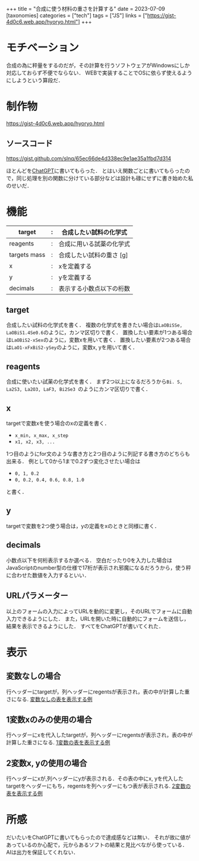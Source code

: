 +++
title = "合成に使う材料の重さを計算する"
date = 2023-07-09
[taxonomies]
categories = ["tech"]
tags = ["JS"]
links = ["https://gist-4d0c6.web.app/hyoryo.html"]
+++

# モチベーション
合成の為に秤量をするのだが，その計算を行うソフトウェアがWindowsにしか対応しておらず不便でならない．
WEBで実装することでOSに依らず使えるようにしようという算段だ．

# 制作物
<https://gist-4d0c6.web.app/hyoryo.html>

## ソースコード
<https://gist.github.com/slnq/65ec66de4d338ec9e1ae35a1fbd7d314>

ほとんどを[ChatGPT](https://chat.openai.com)に書いてもらった．
とはいえ関数ごとに書いてもらったので，同じ処理を別の関数に分けている部分などは設計も碌にせずに書き始めた私のせいだ．

# 機能

| target | : |合成したい試料の化学式 |
| - | - | - |
| reagents | : | 合成に用いる試薬の化学式 |
| targets mass | : | 合成したい試料の重さ [g] |
| x |: | xを定義する |
| y | : |  yを定義する |
| decimals | : | 表示する小数点以下の桁数 |

## target
合成したい試料の化学式を書く．
複数の化学式を書きたい場合は`LaOBiSSe, LaOBiS1.4Se0.6`のように，カンマ区切りで書く．
置換したい要素が1つある場合は`LaOBiS2-xSex`のように，変数xを用いて書く．
置換したい要素が2つある場合は`LaO1-xFxBiS2-ySey`のように，変数x, yを用いて書く．

## reagents
合成に使いたい試薬の化学式を書く．
まず2つ以上になるだろうから`Bi. S, La2S3, La2O3, LaF3, Bi2Se3 `のようにカンマ区切りで書く．

## x
targetで変数xを使う場合のxの定義を書く．
- `x_min, x_max, x_step`
- `x1, x2, x3, ...`

1つ目のようにfor文のような書き方と2つ目のように列記する書き方のどちらも出来る．
例として0から1まで0.2ずつ変化させたい場合は
- `0, 1, 0.2`
- `0, 0.2, 0.4, 0.6, 0.8, 1.0`

と書く．

## y
targetで変数を2つ使う場合は，yの定義をxのときと同様に書く．

## decimals
小数点以下を何桁表示するか選べる．
空白だったり0を入力した場合はJavaScriptのnumber型の仕様で17桁が表示され邪魔になるだろうから，使う秤に合わせた数値を入力するといい．

## URLパラメーター
以上のフォームの入力によってURLを動的に変更し，そのURLでフォームに自動入力できるようにした．
また，URLを開いた時に自動的にフォームを送信し，結果を表示できるようにした．
すべてをChatGPTが書いてくれた．

# 表示
## 変数なしの場合
行ヘッダーにtargetが，列ヘッダーにregentsが表示され，表の中が計算した重さになる.
[変数なしの表を表示する例](https://gist-4d0c6.web.app/hyoryo.html?input_targets=LaOBiS2%2C+LaOBiS1.8Se0.2&input_reagents=La2O3%2C+La2S3%2C+LaF3%2C+Bi%2C+S%2C+Bi2Se3&input_mass=1)
## 1変数xのみの使用の場合
行ヘッダーにxを代入したtargetが，列ヘッダーにregentsが表示され，表の中が計算した重さになる.
[1変数の表を表示する例](https://gist-4d0c6.web.app/hyoryo.html?input_targets=LaO1-xFxBiS2&input_reagents=La2O3%2C+La2S3%2C+LaF3%2C+Bi%2C+S%2C+Bi2Se3&input_mass=1&input_x=0.2%2C+0.5%2C+0.9&input_decimals=4)
## 2変数x, yの使用の場合
行ヘッダーにxが,列ヘッダーにyが表示される．その表の中にx, yを代入したtargetをヘッダーにもち，regentsを列ヘッダーにもつ表が表示される.
[2変数の表を表示する例](https://gist-4d0c6.web.app/hyoryo.html?input_targets=LaO1-xFxBiS2&input_reagents=La2O3%2C+La2S3%2C+LaF3%2C+Bi%2C+S%2C+Bi2Se3&input_x=0.2%2C+0.3%2C+0.35%2C+0.5&input_y=0%2C+1.2%2C+0.2&input_decimals=7&input_mass=2)

# 所感
だいたいをChatGPTに書いてもらったので達成感などは無い．
それが故に値があっているのか心配で，元からあるソフトの結果と見比べながら使っている．
AIは出力を保証してくれない．